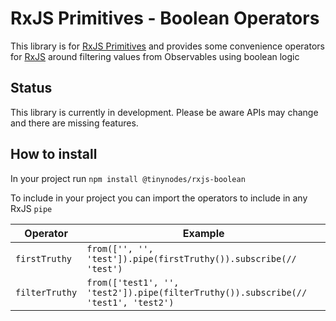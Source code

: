 # RxJS Primitives - Boolean Operators

This library is for [RxJS Primitives](https://github.com/tanepiper/rxjs-primitives) and
provides some convenience operators for [RxJS](https://rxjs-dev.firebaseapp.com/) around
filtering values from Observables using boolean logic

## Status

This library is currently in development. Please be aware APIs may change and there are missing features.

## How to install

In your project run `npm install @tinynodes/rxjs-boolean`

To include in your project you can import the operators to include in any RxJS `pipe`

| Operator       | Example                                                                            |
| -------------- | ---------------------------------------------------------------------------------- |
| `firstTruthy`  | `from(['', '', 'test']).pipe(firstTruthy()).subscribe(// 'test')`                  |
| `filterTruthy` | `from(['test1', '', 'test2']).pipe(filterTruthy()).subscribe(// 'test1', 'test2')` |
